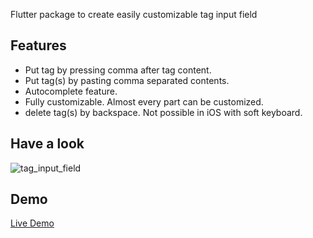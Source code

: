 Flutter package to create easily customizable tag input field

## Features

- Put tag by pressing comma after tag content.
- Put tag(s) by pasting comma separated contents.
- Autocomplete feature.
- Fully customizable. Almost every part can be customized.
- delete tag(s) by backspace. Not possible in iOS with soft keyboard.

## Have a look
![tag_input_field](https://user-images.githubusercontent.com/92369023/184590173-c309247f-7a1f-4275-bb89-36d5adb99d94.png)




## Demo
[Live Demo](https://tag_input_field.codemagic.app/#/)
